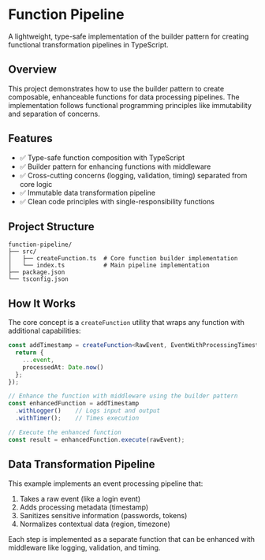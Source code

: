 # Function Pipeline

A lightweight, type-safe implementation of the builder pattern for creating functional transformation pipelines in TypeScript.

## Overview

This project demonstrates how to use the builder pattern to create composable, enhanceable functions for data processing pipelines. The implementation follows functional programming principles like immutability and separation of concerns.

## Features

- ✅ Type-safe function composition with TypeScript
- ✅ Builder pattern for enhancing functions with middleware
- ✅ Cross-cutting concerns (logging, validation, timing) separated from core logic
- ✅ Immutable data transformation pipeline
- ✅ Clean code principles with single-responsibility functions

## Project Structure

```
function-pipeline/
├── src/
│   ├── createFunction.ts  # Core function builder implementation
│   └── index.ts           # Main pipeline implementation
├── package.json
└── tsconfig.json
```

## How It Works

The core concept is a `createFunction` utility that wraps any function with additional capabilities:

```typescript
const addTimestamp = createFunction<RawEvent, EventWithProcessingTimestamp>((event) => {
  return {
    ...event,
    processedAt: Date.now()
  };
});

// Enhance the function with middleware using the builder pattern
const enhancedFunction = addTimestamp
  .withLogger()    // Logs input and output
  .withTimer();    // Times execution

// Execute the enhanced function
const result = enhancedFunction.execute(rawEvent);
```

## Data Transformation Pipeline

This example implements an event processing pipeline that:

1. Takes a raw event (like a login event)
2. Adds processing metadata (timestamp)
3. Sanitizes sensitive information (passwords, tokens)
4. Normalizes contextual data (region, timezone)

Each step is implemented as a separate function that can be enhanced with middleware like logging, validation, and timing.
